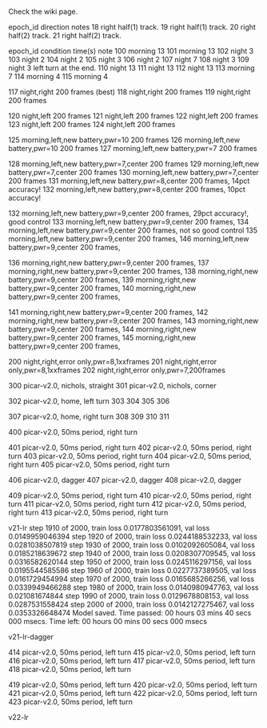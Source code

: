 Check the wiki page. 


epoch_id	direction	notes
18		right		half(1) track.
19		right		half(1) track.
20		right		half(2) track.
21		right		half(2) track.

epoch_id 	condition	time(s)		note
100		morning		13
101		morning		13
102		night		3
103		night		2
104		night		2
105		night		3
106		night		2
107		night		7
108		night		3
109		night		3		left turn at the end.
110		night		13
111		night		13
112		night		13
113		morning		7
114		morning		4
115		morning		4

117		night,right		200 frames (best)
118		night,right		200 frames
119		night,right		200 frames

120		night,left	200 frames
121		night,left	200 frames
122		night,left	200 frames
123 		night,left	200 frames
124		night,left	200 frames

125		morning,left,new battery,pwr=10	200 frames
126		morning,left,new battery,pwr=10	200 frames
127		morning,left,new battery,pwr=7	200 frames

128		morning,left,new battery,pwr=7,center	200 frames
129		morning,left,new battery,pwr=7,center	200 frames
130		morning,left,new battery,pwr=7,center	200 frames
131		morning,left,new battery,pwr=8,center	200 frames, 14pct accuracy!
132		morning,left,new battery,pwr=8,center	200 frames, 10pct accuracy!

132		morning,left,new battery,pwr=9,center	200 frames, 29pct accuracy!, good control
133		morning,left,new battery,pwr=9,center	200 frames, 
134		morning,left,new battery,pwr=9,center	200 frames, not so good control
135		morning,left,new battery,pwr=9,center	200 frames, 
146		morning,left,new battery,pwr=9,center	200 frames, 

136		morning,right,new battery,pwr=9,center	200 frames, 
137		morning,right,new battery,pwr=9,center	200 frames, 
138		morning,right,new battery,pwr=9,center	200 frames, 
139		morning,right,new battery,pwr=9,center	200 frames, 
140		morning,right,new battery,pwr=9,center	200 frames, 

141		morning,right,new battery,pwr=9,center	200 frames, 
142		morning,right,new battery,pwr=9,center	200 frames, 
143		morning,right,new battery,pwr=9,center	200 frames, 
144		morning,right,new battery,pwr=9,center	200 frames, 
145		morning,right,new battery,pwr=9,center	200 frames, 


200		night,right,error only,pwr=8,1xxframes
201		night,right,error only,pwr=8,1xxframes
202		night,right,error only,pwr=7,200frames


300		picar-v2.0, nichols, straight
301		picar-v2.0, nichols, corner

302		picar-v2.0, home, left turn
303
304
305
306

307		picar-v2.0, home, right turn
308
309
310
311

400		picar-v2.0, 50ms period, right turn

401		picar-v2.0, 50ms period, right turn
402		picar-v2.0, 50ms period, right turn
403		picar-v2.0, 50ms period, right turn
404		picar-v2.0, 50ms period, right turn
405		picar-v2.0, 50ms period, right turn

406		picar-v2.0, dagger
407		picar-v2.0, dagger
408		picar-v2.0, dagger

409		picar-v2.0, 50ms period, right turn
410		picar-v2.0, 50ms period, right turn
411		picar-v2.0, 50ms period, right turn
412		picar-v2.0, 50ms period, right turn
413		picar-v2.0, 50ms period, right turn

v21-lr
step 1910 of 2000, train loss 0.0177803561091, val loss 0.0149959046394
step 1920 of 2000, train loss 0.0244188532233, val loss 0.0281038507819
step 1930 of 2000, train loss 0.0102092605084, val loss 0.0185218639672
step 1940 of 2000, train loss 0.0208307709545, val loss 0.0316582620144
step 1950 of 2000, train loss 0.0245116297156, val loss 0.0195544585586
step 1960 of 2000, train loss 0.0227737389505, val loss 0.0161729454994
step 1970 of 2000, train loss 0.0165685266256, val loss 0.0339949466288
step 1980 of 2000, train loss 0.0140980947763, val loss 0.021081674844
step 1990 of 2000, train loss 0.0129678808153, val loss 0.0287531558424
step 2000 of 2000, train loss 0.0142127275467, val loss 0.0353326648474
Model saved. Time passed: 00 hours 03 mins 40 secs 000 msecs. Time left: 00 hours 00 mins 00 secs 000 msecs

v21-lr-dagger

414		picar-v2.0, 50ms period, left turn
415		picar-v2.0, 50ms period, left turn
416		picar-v2.0, 50ms period, left turn
417		picar-v2.0, 50ms period, left turn
418		picar-v2.0, 50ms period, left turn

419		picar-v2.0, 50ms period, left turn
420		picar-v2.0, 50ms period, left turn
421		picar-v2.0, 50ms period, left turn
422		picar-v2.0, 50ms period, left turn
423		picar-v2.0, 50ms period, left turn

v22-lr
